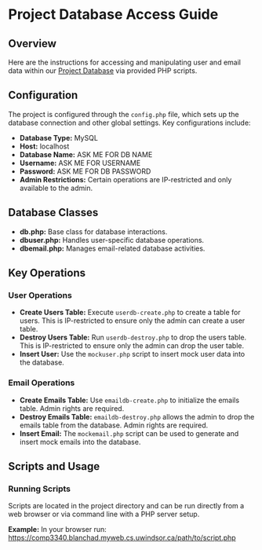 # Project Database Access Guide

## Overview
Here are the instructions for accessing and manipulating user and email data within our [Project Database](https://comp3340.blanchad.myweb.cs.uwindsor.ca) via provided PHP scripts.

## Configuration
The project is configured through the `config.php` file, which sets up the database connection and other global settings. Key configurations include:
- **Database Type:** MySQL
- **Host:** localhost
- **Database Name:** ASK ME FOR DB NAME
- **Username:** ASK ME FOR USERNAME
- **Password:** ASK ME FOR DB PASSWORD
- **Admin Restrictions:** Certain operations are IP-restricted and only available to the admin.

## Database Classes
- **db.php:** Base class for database interactions.
- **dbuser.php:** Handles user-specific database operations.
- **dbemail.php:** Manages email-related database activities.

## Key Operations

### User Operations
- **Create Users Table:** Execute `userdb-create.php` to create a table for users. This is IP-restricted to ensure only the admin can create a user table.
- **Destroy Users Table:** Run `userdb-destroy.php` to drop the users table. This is IP-restricted to ensure only the admin can drop the user table.
- **Insert User:** Use the `mockuser.php` script to insert mock user data into the database.

### Email Operations
- **Create Emails Table:** Use `emaildb-create.php` to initialize the emails table. Admin rights are required.
- **Destroy Emails Table:** `emaildb-destroy.php` allows the admin to drop the emails table from the database. Admin rights are required.
- **Insert Email:** The `mockemail.php` script can be used to generate and insert mock emails into the database.

## Scripts and Usage

### Running Scripts
Scripts are located in the project directory and can be run directly from a web browser or via command line with a PHP server setup.

**Example:** In your browser run: https://comp3340.blanchad.myweb.cs.uwindsor.ca/path/to/script.php
